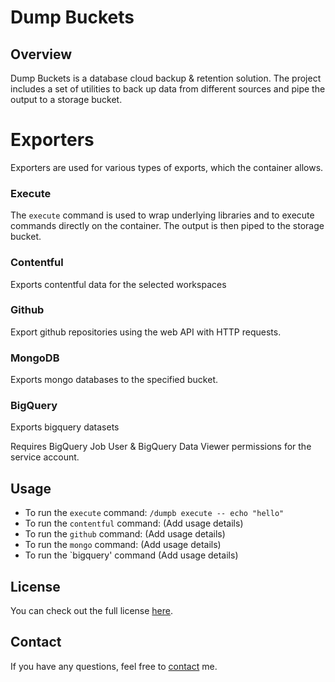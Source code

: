 # Dump Buckets

## Overview

Dump Buckets is a database cloud backup & retention solution.
The project includes a set of utilities to back up data from different sources and pipe the output to a storage bucket.

# Exporters

Exporters are used for various types of exports, which the container allows.

### Execute

The `execute` command is used to wrap underlying libraries and to execute commands directly on the container.
The output is then piped to the storage bucket.

### Contentful

Exports contentful data for the selected workspaces

### Github

Export github repositories using the web API with HTTP requests.

### MongoDB

Exports mongo databases to the specified bucket.

### BigQuery

Exports bigquery datasets

Requires BigQuery Job User & BigQuery Data Viewer permissions for the service account.

## Usage

- To run the `execute` command: ``/dumpb execute -- echo "hello"``
- To run the `contentful` command: (Add usage details)
- To run the `github` command: (Add usage details)
- To run the `mongo` command: (Add usage details)
- To run the `bigquery' command (Add usage details)

## License

You can check out the full license [here](LICENSE).

## Contact

If you have any questions, feel free to [contact](mailto:stefan.martinov@bestbytes.com) me.
